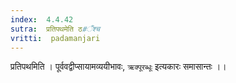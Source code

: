 ```yaml
---
index:  4.4.42
sutra:  प्रतिपथमेति ठ#ँश्च
vritti:  padamanjari
---
```


प्रतिपथमिति । पूर्ववद्वीप्सायामव्ययीभावः, `ऋक्पूरब्धूः` इत्यकारः समासान्तः ।।
